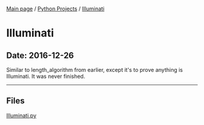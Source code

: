 [Main page](/) / [Python Projects](/python) / [Illuminati](/python/2016-12-26_Illuminati)

# Illuminati

## Date: 2016-12-26

Similar to length_algorithm from earlier, except it's to prove anything is Illuminati.
It was never finished.

-----

## Files

[Illuminati.py](Illuminati.py)